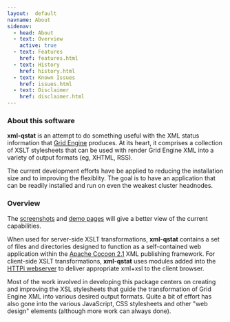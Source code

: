 ```yaml
---
layout:  default
navname: About
sidenav:
  - head: About
  - text: Overview
    active: true
  - text: Features
    href: features.html
  - text: History
    href: history.html
  - text: Known Issues
    href: issues.html
  - text: Disclaimer
    href: disclaimer.html
---
```


### About this software

**xml-qstat** is an attempt to do something useful with the XML status
information that [Grid Engine](http://en.wikipedia.org/wiki/Grid_Engine)
produces. At its heart, it comprises a collection of XSLT stylesheets that
can be used with render Grid Engine XML into a variety of output formats
(eg, XHTML, RSS).

The current development efforts have be applied to reducing the installation
size and to improving the flexiblity. The goal is to have an application
that can be readily installed and run on even the weakest cluster headnodes.


### Overview

The [screenshots](screenshots.html) and [demo pages](demo.html) will give a
better view of the current capabilities.

When used for server-side XSLT transformations, **xml-qstat** contains a
set of files and directories designed to function as a self-contained web
application within the [Apache Cocoon 2.1](http://cocoon.apache.org/2.1)
XML publishing framework.
For client-side XSLT transformations, **xml-qstat** uses modules added
into the [HTTPi webserver](http://www.floodgap.com/httpi/)
to deliver appropriate xml+xsl to the client browser.

Most of the work involved in developing this package centers on creating
and improving the XSL stylesheets that guide the transformation of Grid
Engine XML into various desired output formats. Quite a bit of effort has
also gone into the various JavaScript, CSS stylesheets and other "web design"
elements (although more work can always done).


